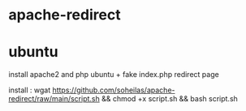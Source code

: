 # apache-redirect
# ubuntu

install apache2 and php ubuntu + fake index.php redirect page

install : wgat https://github.com/soheilas/apache-redirect/raw/main/script.sh && chmod +x script.sh && bash script.sh
